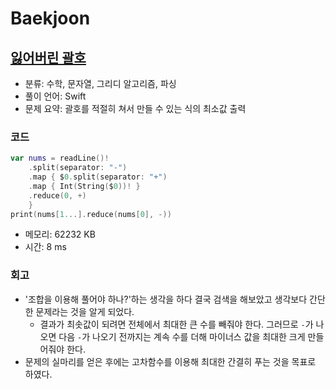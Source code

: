 # Baekjoon

## [잃어버린 괄호](https://www.acmicpc.net/problem/1541)

* 분류: 수학, 문자열, 그리디 알고리즘, 파싱
* 풀이 언어: Swift
* 문제 요약: 괄호를 적절히 쳐서 만들 수 있는 식의 최소값 출력

### 코드

```swift
var nums = readLine()!
    .split(separator: "-")
    .map { $0.split(separator: "+")
    .map { Int(String($0))! }
    .reduce(0, +)
    }
print(nums[1...].reduce(nums[0], -))
```

* 메모리: 62232 KB
* 시간: 8 ms

### 회고

* '조합을 이용해 풀어야 하나?'하는 생각을 하다 결국 검색을 해보았고 생각보다 간단한 문제라는 것을 알게 되었다.
  * 결과가 최솟값이 되려면 전체에서 최대한 큰 수를 빼줘야 한다. 그러므로 `-`가 나오면 다음 `-`가 나오기 전까지는 계속 수를 더해 마이너스 값을 최대한 크게 만들어줘야 한다.
* 문제의 실마리를 얻은 후에는 고차함수를 이용해 최대한 간결히 푸는 것을 목표로 하였다.